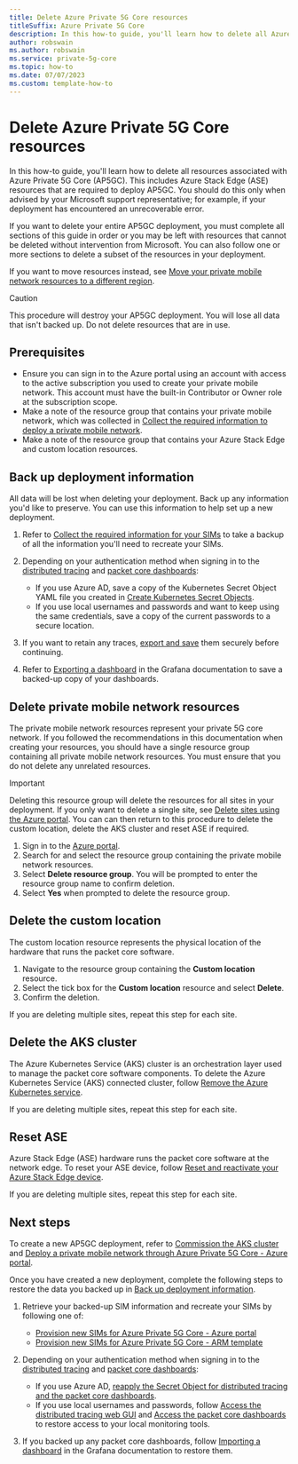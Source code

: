```yaml
---
title: Delete Azure Private 5G Core resources
titleSuffix: Azure Private 5G Core
description: In this how-to guide, you'll learn how to delete all Azure Private 5G Core resources.
author: robswain
ms.author: robswain
ms.service: private-5g-core
ms.topic: how-to 
ms.date: 07/07/2023
ms.custom: template-how-to
---
```


# Delete Azure Private 5G Core resources

In this how-to guide, you'll learn how to delete all resources associated with Azure Private 5G Core (AP5GC). This includes Azure Stack Edge (ASE) resources that are required to deploy AP5GC. You should do this only when advised by your Microsoft support representative; for example, if your deployment has encountered an unrecoverable error.

If you want to delete your entire AP5GC deployment, you must complete all sections of this guide in order or you may be left with resources that cannot be deleted without intervention from Microsoft. You can also follow one or more sections to delete a subset of the resources in your deployment.

If you want to move resources instead, see [Move your private mobile network resources to a different region](region-move-private-mobile-network-resources.md).

> [!CAUTION]
> This procedure will destroy your AP5GC deployment. You will lose all data that isn't backed up. Do not delete resources that are in use.

## Prerequisites

- Ensure you can sign in to the Azure portal using an account with access to the active subscription you used to create your private mobile network. This account must have the built-in Contributor or Owner role at the subscription scope.
- Make a note of the resource group that contains your private mobile network, which was collected in [Collect the required information to deploy a private mobile network](collect-required-information-for-private-mobile-network.md).
- Make a note of the resource group that contains your Azure Stack Edge and custom location resources.

## Back up deployment information

All data will be lost when deleting your deployment. Back up any information you'd like to preserve. You can use this information to help set up a new deployment.

1. Refer to [Collect the required information for your SIMs](provision-sims-azure-portal.md#collect-the-required-information-for-your-sims) to take a backup of all the information you'll need to recreate your SIMs.
1. Depending on your authentication method when signing in to the [distributed tracing](distributed-tracing.md) and [packet core dashboards](packet-core-dashboards.md):

    - If you use Azure AD, save a copy of the Kubernetes Secret Object YAML file you created in [Create Kubernetes Secret Objects](enable-azure-active-directory.md#create-kubernetes-secret-objects).
    - If you use local usernames and passwords and want to keep using the same credentials, save a copy of the current passwords to a secure location.

1. If you want to retain any traces, [export and save](distributed-tracing-share-traces.md#export-trace-from-the-distributed-tracing-web-gui) them securely before continuing.
1. Refer to [Exporting a dashboard](https://grafana.com/docs/grafana/v6.1/reference/export_import/#exporting-a-dashboard) in the Grafana documentation to save a backed-up copy of your dashboards.

## Delete private mobile network resources

The private mobile network resources represent your private 5G core network. If you followed the recommendations in this documentation when creating your resources, you should have a single resource group containing all private mobile network resources. You must ensure that you do not delete any unrelated resources.

> [!IMPORTANT]
> Deleting this resource group will delete the resources for all sites in your deployment. If you only want to delete a single site, see [Delete sites using the Azure portal](delete-a-site.md). You can can then return to this procedure to delete the custom location, delete the AKS cluster and reset ASE if required.

1. Sign in to the [Azure portal](https://portal.azure.com/).
1. Search for and select the resource group containing the private mobile network resources.
1. Select **Delete resource group**. You will be prompted to enter the resource group name to confirm deletion.
1. Select **Yes** when prompted to delete the resource group.

## Delete the custom location

The custom location resource represents the physical location of the hardware that runs the packet core software.

1. Navigate to the resource group containing the **Custom location** resource.
1. Select the tick box for the **Custom location** resource and select **Delete**.
1. Confirm the deletion.

If you are deleting multiple sites, repeat this step for each site.

## Delete the AKS cluster

The Azure Kubernetes Service (AKS) cluster is an orchestration layer used to manage the packet core software components. To delete the Azure Kubernetes Service (AKS) connected cluster, follow [Remove the Azure Kubernetes service](https://learn.microsoft.com/azure/databox-online/azure-stack-edge-deploy-aks-on-azure-stack-edge#remove-the-azure-kubernetes-service).

If you are deleting multiple sites, repeat this step for each site.

## Reset ASE

 Azure Stack Edge (ASE) hardware runs the packet core software at the network edge. To reset your ASE device, follow [Reset and reactivate your Azure Stack Edge device](https://learn.microsoft.com/azure/databox-online/azure-stack-edge-reset-reactivate-device).

If you are deleting multiple sites, repeat this step for each site.

## Next steps

To create a new AP5GC deployment, refer to [Commission the AKS cluster](commission-cluster.md) and [Deploy a private mobile network through Azure Private 5G Core - Azure portal](how-to-guide-deploy-a-private-mobile-network-azure-portal.md).

Once you have created a new deployment, complete the following steps to restore the data you backed up in [Back up deployment information](#back-up-deployment-information).

1. Retrieve your backed-up SIM information and recreate your SIMs by following one of:

    - [Provision new SIMs for Azure Private 5G Core - Azure portal](provision-sims-azure-portal.md)
    - [Provision new SIMs for Azure Private 5G Core - ARM template](provision-sims-arm-template.md)

1. Depending on your authentication method when signing in to the [distributed tracing](distributed-tracing.md) and [packet core dashboards](packet-core-dashboards.md):

    - If you use Azure AD, [reapply the Secret Object for distributed tracing and the packet core dashboards](enable-azure-active-directory.md#apply-kubernetes-secret-objects).
    - If you use local usernames and passwords, follow [Access the distributed tracing web GUI](distributed-tracing.md#access-the-distributed-tracing-web-gui) and [Access the packet core dashboards](packet-core-dashboards.md#access-the-packet-core-dashboards) to restore access to your local monitoring tools.

1. If you backed up any packet core dashboards, follow [Importing a dashboard](https://grafana.com/docs/grafana/v6.1/reference/export_import/#importing-a-dashboard) in the Grafana documentation to restore them.